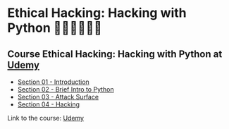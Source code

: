 # Ethical Hacking: Hacking with Python 👩🏻‍💻🐍🤖💽
## Course Ethical Hacking: Hacking with Python at [Udemy](https://www.udemy.com/course/ethical-hacking-hacking-with-python/)
- [Section 01 - Introduction]()
- [Section 02 - Brief Intro to Python]()
- [Section 03 - Attack Surface]()
- [Section 04 - Hacking]()

Link to the course: [Udemy](https://www.udemy.com/course/ethical-hacking-hacking-with-python/)
